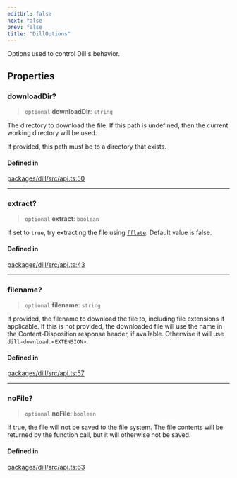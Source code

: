 ```yaml
---
editUrl: false
next: false
prev: false
title: "DillOptions"
---
```


Options used to control Dill's behavior.

## Properties

### downloadDir?

> `optional` **downloadDir**: `string`

The directory to download the file. If this path is undefined, then the current working directory will be used.

If provided, this path must be to a directory that exists.

#### Defined in

[packages/dill/src/api.ts:50](https://github.com/tylerbutler/tools-monorepo/blob/79c7262a9bcef3aebc2acdc93b16938746bae939/packages/dill/src/api.ts#L50)

***

### extract?

> `optional` **extract**: `boolean`

If set to `true`, try extracting the file using [`fflate`](https://www.npmjs.com/package/fflate). Default value is
false.

#### Defined in

[packages/dill/src/api.ts:43](https://github.com/tylerbutler/tools-monorepo/blob/79c7262a9bcef3aebc2acdc93b16938746bae939/packages/dill/src/api.ts#L43)

***

### filename?

> `optional` **filename**: `string`

If provided, the filename to download the file to, including file extensions if applicable. If this is not
provided, the downloaded file will use the name in the Content-Disposition response header, if available. Otherwise
it will use `dill-download.<EXTENSION>`.

#### Defined in

[packages/dill/src/api.ts:57](https://github.com/tylerbutler/tools-monorepo/blob/79c7262a9bcef3aebc2acdc93b16938746bae939/packages/dill/src/api.ts#L57)

***

### noFile?

> `optional` **noFile**: `boolean`

If true, the file will not be saved to the file system. The file contents will be returned by the function call,
but it will otherwise not be saved.

#### Defined in

[packages/dill/src/api.ts:63](https://github.com/tylerbutler/tools-monorepo/blob/79c7262a9bcef3aebc2acdc93b16938746bae939/packages/dill/src/api.ts#L63)
